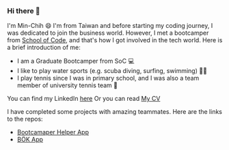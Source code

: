 ### Hi there 👋
I'm Min-Chih :smile:
I'm from Taiwan and before starting my coding journey, I was dedicated to join the business world. However, I met a bootcamper from [School of Code](https://www.schoolofcode.co.uk/), and that's how I got involved in the tech world. Here is a brief introduction of me:
- I am a Graduate Bootcamper from SoC :computer: 
- I like to play water sports (e.g. scuba diving, surfing, swimming) 🏊‍♀️
- I play tennis since I was in primary school, and I was also a team member of university tennis team 🎾
<span>
  
You can find my LinkedIn [here](https://www.linkedin.com/in/minchih-yang/) 
Or you can read [My CV](https://drive.google.com/file/d/1V3q4TUYeSg3k_0O6zVKPzrbgg6yNDs_F/view?usp=sharing)
<span>

I have completed some projects with amazing teammates. Here are the links to the repos:
- [Bootcamaper Helper App](https://github.com/SchoolOfCode/w9_frontend-project-team-phoenix)
- [BÖK App](https://github.com/SchoolOfCode/final-project_front-end-hackson5)

<!--
**Min-Chih/min-chih** is a ✨ _special_ ✨ repository because its `README.md` (this file) appears on your GitHub profile.

Here are some ideas to get you started:

- 🔭 I’m currently working on ...
- 🌱 I’m currently learning ...
- 👯 I’m looking to collaborate on ...
- 🤔 I’m looking for help with ...
- 💬 Ask me about ...
- 📫 How to reach me: ...
- 😄 Pronouns: ...
- ⚡ Fun fact: ...
-->
